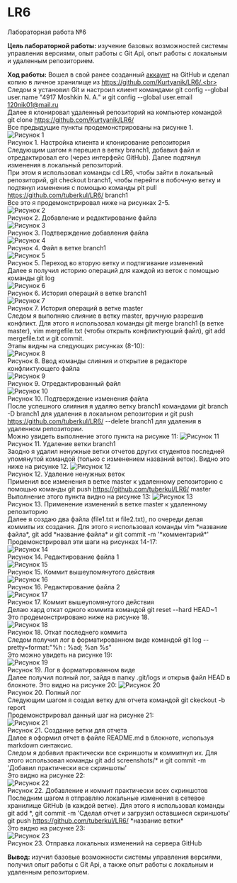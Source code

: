 # LR6
Лабораторная работа №6

**Цель лабораторной работы:** изучение базовых возможностей системы
управления версиями, опыт работы с Git Api, опыт работы с локальным и
удаленным репозиторием. 

**Ход работы:**
Вошел в свой ранее созданный [аккаунт](https://github.com/tuberkul/) на GitHub и сделал копию в личное хранилище из https://github.com/Kurtyanik/LR6/.<br>
Следом я установил Git и настроил клиент командами git config --global user.name "4917 Moshkin N. A." и git config --global user.email 120nik01@mail.ru<br>
Далее я клонировал удаленный репозиторий на компьютер командой git clone https://github.com/Kurtyanik/LR6/<br>
Все предыдущие пункты продемонстрированы на рисунке 1.<br>
	![Рисунок 1](/screenshots/1.png)<br>
	Рисунок 1. Настройка клиента и клонирование репозитория<br>
Следующим шагом я перешел в ветку branch1, добавил файл и отредактировал его (через интерфейс GitHub). Далее подтянул изменения в локальный репозиторий.<br>
При этом я использовал команды cd LR6, чтобы зайти в локальный репозиторий, git checkout branch1, чтобы перейти в побочную ветку и подтянул изменения с помощью команды pit pull https://github.com/tuberkul/LR6/ branch1<br>
Все это я продемонстрировал ниже на рисунках 2-5.<br>
	![Рисунок 2](/screenshots/2.png)<br>
	Рисунок 2. Добавление и редактирование файла<br>
	![Рисунок 3](/screenshots/3.png)<br>
	Рисунок 3. Подтверждение добавления файла<br>
	![Рисунок 4](/screenshots/4.png)<br>
	Рисунок 4. Файл в ветке branch1<br>
	![Рисунок 5](/screenshots/5.png)<br>
	Рисунок 5. Переход во вторую ветку и подтягивание изменений<br>
Далее я получил историю операций для каждой из веток с помощью команды git log<br>
	![Рисунок 6](/screenshots/6.png)<br>
	Рисунок 6. История операций в ветке branch1<br>
	![Рисунок 7](/screenshots/7.png)<br>
	Рисунок 7. История операций в ветке master<br>
Следом я выполняю слияние в ветку master, вручную разрешив конфликт. Для этого я использовал команды git merge branch1 (в ветке master), vim mergefile.txt (чтобы открыть конфликтующий файл), git add mergefile.txt и git commit.<br>
Этапы видны на следующих рисунках (8-10):<br>
	![Рисунок 8](/screenshots/8.png)<br>
	Рисунок 8. Ввод команды слияния и открытие в редакторе конфликтующего файла<br>
	![Рисунок 9](/screenshots/9.png)<br>
	Рисунок 9. Отредактированный файл<br>
	![Рисунок 10](/screenshots/10.png)<br>
	Рисунок 10. Подтверждение изменения файла<br>
После успешного слияния я удаляю ветку branch1 командами git branch -D branch1 для удаления в локальном репозитории и git push https://github.com/tuberkul/LR6/ --delete branch1 для удаления в удаленном репозитории.<br>
Можно увидеть выполнение этого пункта на рисунке 11:
	![Рисунок 11](/screenshots/11.png)<br>
	Рисунок 11. Удаление ветки branch1<br>
Заодно я удалил ненужные ветки отчетов других студентов последней упомянутой командой (только с изменением названий веток).
Видно это ниже на рисунке 12.
	![Рисунок 12](/screenshots/12.png)<br>
	Рисунок 12. Удаление ненужных веток<br>
Применил все изменения в ветке master к удаленному репозиторию с помощью команды git push https://github.com/tuberkul/LR6/ master<br>
Выполнение этого пункта видно на рисунке 13:
	![Рисунок 13](/screenshots/13.png)<br>
	Рисунок 13. Применение изменений в ветке master к удаленному репозиторию<br>
Далее я создаю два файла (file1.txt и file2.txt), по очереди делая коммиты их создания. Для этого я использовал команды vim \*название файла\*, git add \*название файла\* и git commit -m '\*комментарий\*'<br>
Продемонстрировал эти шаги на рисунках 14-17:<br>
	![Рисунок 14](/screenshots/14.png)<br>
	Рисунок 14. Редактирование файла 1<br>
	![Рисунок 15](/screenshots/15.png)<br>
	Рисунок 15. Коммит вышеупомянутого действия<br>
	![Рисунок 16](/screenshots/16.png)<br>
	Рисунок 16. Редактирование файла 2<br>
	![Рисунок 17](/screenshots/17.png)<br>
	Рисунок 17. Коммит вышеупомянутого действия<br>
Делаю хард откат одного коммита командой git reset --hard HEAD~1<br>
Это продемонстрировано ниже на рисунке 18.<br>
	![Рисунок 18](/screenshots/18.png)<br>
	Рисунок 18. Откат последнего коммита<br>
Следом получил лог в форматированном виде командой git log --pretty=format:"%h : %ad; %an %s"<br>
Это можно увидеть на рисунке 19:<br>
	![Рисунок 19](/screenshots/19.png)<br>
	Рисунок 19. Лог в форматированном виде<br>
Далее получил полный лог, зайдя в папку .git/logs и открыв файл HEAD в блокноте. Это видно на рисунке 20:
	![Рисунок 20](/screenshots/20.png)<br>
	Рисунок 20. Полный лог<br>
Следующим шагом я создал ветку для отчета командой git ckeckout -b report<br>
Продемонстрировал данный шаг на рисунке 21:<br>
	![Рисунок 21](/screenshots/21.png)<br>
	Рисунок 21. Создание ветки для отчета<br>
Далее я оформил отчет в файле README.md в блокноте, используя markdown синтаксис.<br>
Следом я добавил практически все скриншоты и коммитнул их. Для этого использовал команды git add screenshots/\* и git commit -m 'Добавил практически все скриншоты'<br>
Это видно на рисунке 22:<br>
	![Рисунок 22](/screenshots/22.png)<br>
	Рисунок 22. Добавление и коммит практически всех скриншотов<br>
Последним шагом я отправляю локальные изменения в сетевое хранилище GitHub (в каждой ветке). Для этого я использовал команды git add \*, git commit -m 'Сделал отчет и загрузил оставшиеся скриншоты' git push https://github.com/tuberkul/LR6/ \*название ветки\*<br>
Это видно на рисунке 23:<br>
	![Рисунок 23](/screenshots/23.png)<br>
	Рисунок 23. Отправка локальных изменений на сервера GitHub<br>

**Вывод:** изучил базовые возможности системы управления версиями, получил опыт работы с Git Api, а также опыт работы с локальным и удаленным репозиторием.